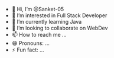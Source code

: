 - 👋 Hi, I’m @Sanket-05
- 👀 I’m interested in Full Stack Developer 
- 🌱 I’m currently learning Java
- 💞️ I’m looking to collaborate on WebDev
- 📫 How to reach me ...
- 😄 Pronouns: ...
- ⚡ Fun fact: ...

<!---
Sanket-05/Sanket-05 is a ✨ special ✨ repository because its `README.md` (this file) appears on your GitHub profile.
You can click the Preview link to take a look at your changes.
--->
